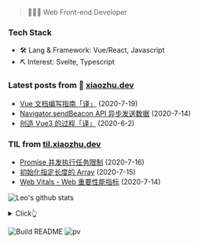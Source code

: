 > 👨🏻‍💻 Web Front-end Developer

### Tech Stack

- 🛠 Lang & Framework: Vue/React, Javascript
- ⛏ Interest: Svelte, Typescript

### Latest posts from 📝 [xiaozhu.dev](https://xiaozhu.dev)

- [Vue 文档编写指南「译」](https://xiaozhu.dev/post/vue-docs-writing-guide/) (2020-7-19)
- [Navigator.sendBeacon API 异步发送数据](https://xiaozhu.dev/post/send-beacon-api/) (2020-7-14)
- [创造 Vue3 的过程「译」](https://xiaozhu.dev/post/the-process-of-making-vue-3/) (2020-6-2)

### TIL from [til.xiaozhu.dev](https://til.xiaozhu.dev)

- [Promise 并发执行任务限制](https://github.com/mopig/til/blob/master/javascript/promise-concurrency.md.md) (2020-7-16)
- [初始化指定长度的 Array](https://github.com/mopig/til/blob/master/javascript/init-array.md.md) (2020-7-15)
- [Web Vitals - Web 重要性能指标](https://github.com/mopig/til/blob/master/web-audit/web-vitals.md) (2020-7-14)

![Leo's github stats](https://github-readme-stats.vercel.app/api?username=mopig&show_icons=true&title_color=c1c7cb&icon_color=cfd3d6&text_color=374140&bg_color=e9ebec&hide=["stars","issues"])

<details>
  <summary>Click👆</summary>
  <pre>
  🤷‍♂️
  </pre>
</details>

![Build README](https://github.com/mopig/mopig/workflows/Build%20README/badge.svg)
![pv](https://pageview.vercel.app/?github_user=mopig)

